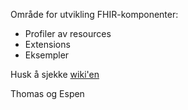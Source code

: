 Område for utvikling FHIR-komponenter:
- Profiler av resources
- Extensions
- Eksempler

Husk å sjekke [wiki'en](https://git.sarepta.ehelse.no/utvikling/FHIR/wikis/home)


Thomas og Espen
